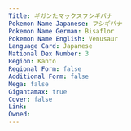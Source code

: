 ```yaml
---
﻿Title: ギガンたマックスフシギバナ
Pokemon Name Japanese: フシギバナ
Pokemon Name German: Bisaflor
Pokemon Name English: Venusaur
Language Card: Japanese
National Dex Number: 3
Region: Kanto
Regional Form: false
Additional Form: false
Mega: false
Gigantamax: true
Cover: false
Link: 
Owned: 
---
```

